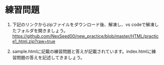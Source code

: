 # 練習問題
1. 下記のリンクからzipファイルをダウンロード後、解凍し、vs codeで解凍したフォルダを開きましょう。
https://github.com/NexSeed00/new_practice/blob/master/HTML/practice1_html.zip?raw=true

2. sample.htmlに記載の練習問題と答えが記載されています。index.htmlに練習問題の答えを記述してきましょう。
